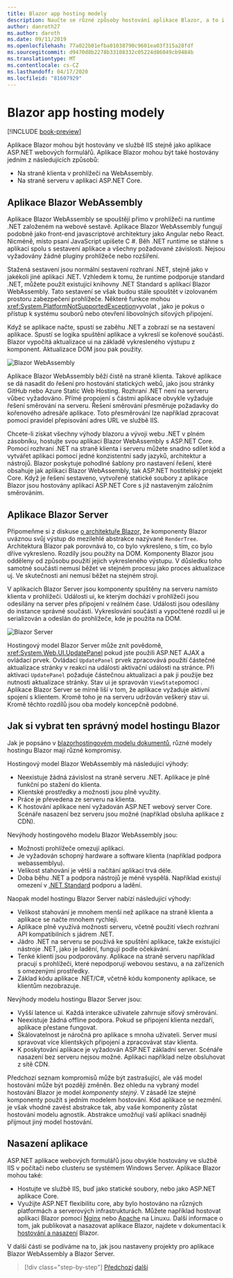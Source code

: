 ```yaml
---
title: Blazor app hosting modely
description: Naučte se různé způsoby hostování aplikace Blazor, a to i v prohlížeči na WebAssembly nebo na serveru.
author: danroth27
ms.author: daroth
ms.date: 09/11/2019
ms.openlocfilehash: 77a022b01efba01038790c9601ea03f315a28fdf
ms.sourcegitcommit: d9470d8b2278b33108332c05224d86049cb9484b
ms.translationtype: MT
ms.contentlocale: cs-CZ
ms.lasthandoff: 04/17/2020
ms.locfileid: "81607929"
---
```

# <a name="blazor-app-hosting-models"></a>Blazor app hosting modely

[!INCLUDE [book-preview](../../../includes/book-preview.md)]

Aplikace Blazor mohou být hostovány ve službě IIS stejně jako aplikace ASP.NET webových formulářů. Aplikace Blazor mohou být také hostovány jedním z následujících způsobů:

- Na straně klienta v prohlížeči na WebAssembly.
- Na straně serveru v aplikaci ASP.NET Core.

## <a name="blazor-webassembly-apps"></a>Aplikace Blazor WebAssembly

Aplikace Blazor WebAssembly se spouštějí přímo v prohlížeči na runtime .NET založeném na webové sestavě. Aplikace Blazor WebAssembly fungují podobně jako front-end javascriptové architektury jako Angular nebo React. Nicméně, místo psaní JavaScript upíšete C #. Běh .NET runtime se stáhne s aplikací spolu s sestavení aplikace a všechny požadované závislosti. Nejsou vyžadovány žádné pluginy prohlížeče nebo rozšíření.

Stažená sestavení jsou normální sestavení rozhraní .NET, stejně jako v jakékoli jiné aplikaci .NET. Vzhledem k tomu, že runtime podporuje standard .NET, můžete použít existující knihovny .NET Standard s aplikací Blazor WebAssembly. Tato sestavení se však budou stále spouštět v izolovaném prostoru zabezpečení prohlížeče. Některé funkce mohou <xref:System.PlatformNotSupportedException>vyvolat , jako je pokus o přístup k systému souborů nebo otevření libovolných síťových připojení.

Když se aplikace načte, spustí se zaběhu .NET a zobrazí se na sestavení aplikace. Spustí se logika spuštění aplikace a vykreslí se kořenové součásti. Blazor vypočítá aktualizace ui na základě vykresleného výstupu z komponent. Aktualizace DOM jsou pak použity.

![Blazor WebAssembly](media/hosting-models/blazor-webassembly.png)

Aplikace Blazor WebAssembly běží čistě na straně klienta. Takové aplikace se dá nasadit do řešení pro hostování statických webů, jako jsou stránky GitHub nebo Azure Static Web Hosting. Rozhraní .NET není na serveru vůbec vyžadováno. Přímé propojení s částmi aplikace obvykle vyžaduje řešení směrování na serveru. Řešení směrování přesměruje požadavky do kořenového adresáře aplikace. Toto přesměrování lze například zpracovat pomocí pravidel přepisování adres URL ve službě IIS.

Chcete-li získat všechny výhody blazoru a vývoji webu .NET v plném zásobníku, hostujte svou aplikaci Blazor WebAssembly s ASP.NET Core. Pomocí rozhraní .NET na straně klienta i serveru můžete snadno sdílet kód a vytvářet aplikaci pomocí jedné konzistentní sady jazyků, architektur a nástrojů. Blazor poskytuje pohodlné šablony pro nastavení řešení, které obsahuje jak aplikaci Blazor WebAssembly, tak ASP.NET hostitelský projekt Core. Když je řešení sestaveno, vytvořené statické soubory z aplikace Blazor jsou hostovány aplikací ASP.NET Core s již nastaveným záložním směrováním.

## <a name="blazor-server-apps"></a>Aplikace Blazor Server

Připomeňme si z diskuse [o architektuře Blazor,](architecture-comparison.md#blazor) že komponenty Blazor uváznou svůj výstup do mezilehlé abstrakce nazývané `RenderTree`. Architektura Blazor pak porovnává to, co bylo vykresleno, s tím, co bylo dříve vykresleno. Rozdíly jsou použity na DOM. Komponenty Blazor jsou odděleny od způsobu použití jejich vykresleného výstupu. V důsledku toho samotné součásti nemusí běžet ve stejném procesu jako proces aktualizace uj. Ve skutečnosti ani nemusí běžet na stejném stroji.

V aplikacích Blazor Server jsou komponenty spuštěny na serveru namísto klienta v prohlížeči. Události ui, ke kterým dochází v prohlížeči jsou odesílány na server přes připojení v reálném čase. Události jsou odesílány do instance správné součásti. Vykreslování součástí a vypočtené rozdíl ui je serializován a odeslán do prohlížeče, kde je použita na DOM.

![Blazor Server](media/hosting-models/blazor-server.png)

Hostingový model Blazor Server může znít povědomě, <xref:System.Web.UI.UpdatePanel> pokud jste použili ASP.NET AJAX a ovládací prvek. Ovládací `UpdatePanel` prvek zpracovává použití částečné aktualizace stránky v reakci na události aktivační události na stránce. Při aktivaci `UpdatePanel` požaduje částečnou aktualizaci a pak ji použije bez nutnosti aktualizace stránky. Stav ui je spravován `ViewState`pomocí . Aplikace Blazor Server se mírně liší v tom, že aplikace vyžaduje aktivní spojení s klientem. Kromě toho je na serveru udržován veškerý stav ui. Kromě těchto rozdílů jsou oba modely koncepčně podobné.

## <a name="how-to-choose-the-right-blazor-hosting-model"></a>Jak si vybrat ten správný model hostingu Blazor

Jak je popsáno v [blazorhostingovém modelu dokumentů](/aspnet/core/blazor/hosting-models), různé modely hostingu Blazor mají různé kompromisy.

Hostingový model Blazor WebAssembly má následující výhody:

- Neexistuje žádná závislost na straně serveru .NET. Aplikace je plně funkční po stažení do klienta.
- Klientské prostředky a možnosti jsou plně využity.
- Práce je převedena ze serveru na klienta.
- K hostování aplikace není vyžadován ASP.NET webový server Core. Scénáře nasazení bez serveru jsou možné (například obsluha aplikace z CDN).

Nevýhody hostingového modelu Blazor WebAssembly jsou:

- Možnosti prohlížeče omezují aplikaci.
- Je vyžadován schopný hardware a software klienta (například podpora webassemblyu).
- Velikost stahování je větší a načítání aplikací trvá déle.
- Doba běhu .NET a podpora nástrojů je méně vyspělá. Například existují omezení v [.NET Standard](../../standard/net-standard.md) podporu a ladění.

Naopak model hostingu Blazor Server nabízí následující výhody:

- Velikost stahování je mnohem menší než aplikace na straně klienta a aplikace se načte mnohem rychleji.
- Aplikace plně využívá možnosti serveru, včetně použití všech rozhraní API kompatibilních s jádrem .NET.
- Jádro .NET na serveru se používá ke spuštění aplikace, takže existující nástroje .NET, jako je ladění, fungují podle očekávání.
- Tenké klienti jsou podporovány. Aplikace na straně serveru například pracují s prohlížeči, které nepodporují webovou sestavu, a na zařízeních s omezenými prostředky.
- Základ kódu aplikace .NET/C#, včetně kódu komponenty aplikace, se klientům nezobrazuje.

Nevýhody modelu hostingu Blazor Server jsou:

- Vyšší latence ui. Každá interakce uživatele zahrnuje síťový směrování.
- Neexistuje žádná offline podpora. Pokud se připojení klienta nezdaří, aplikace přestane fungovat.
- Škálovatelnost je náročná pro aplikace s mnoha uživateli. Server musí spravovat více klientských připojení a zpracovávat stav klienta.
- K poskytování aplikace je vyžadován ASP.NET základní server. Scénáře nasazení bez serveru nejsou možné. Aplikaci například nelze obsluhovat z sítě CDN.

Předchozí seznam kompromisů může být zastrašující, ale váš model hostování může být později změněn. Bez ohledu na vybraný model hostování Blazor je model *komponenty stejný*. V zásadě lze stejné komponenty použít s jedním modelem hostování. Kód aplikace se nezmění. je však vhodné zavést abstrakce tak, aby vaše komponenty zůstat hostování modelu agnostik. Abstrakce umožňují vaší aplikaci snadněji přijmout jiný model hostování.

## <a name="deploy-your-app"></a>Nasazení aplikace

ASP.NET aplikace webových formulářů jsou obvykle hostovány ve službě IIS v počítači nebo clusteru se systémem Windows Server. Aplikace Blazor mohou také:

- Hostujte ve službě IIS, buď jako statické soubory, nebo jako ASP.NET aplikace Core.
- Využijte ASP.NET flexibilitu core, aby bylo hostováno na různých platformách a serverových infrastrukturách. Můžete například hostovat aplikaci Blazor pomocí [Nginx](/aspnet/core/host-and-deploy/linux-nginx) nebo [Apache](/aspnet/core/host-and-deploy/linux-apache) na Linuxu. Další informace o tom, jak publikovat a nasazovat aplikace Blazor, najdete v dokumentaci k [hostování a nasazení](/aspnet/core/host-and-deploy/blazor/) Blazor.

V další části se podíváme na to, jak jsou nastaveny projekty pro aplikace Blazor WebAssembly a Blazor Server.

>[!div class="step-by-step"]
>[Předchozí](architecture-comparison.md)
>[další](project-structure.md)
